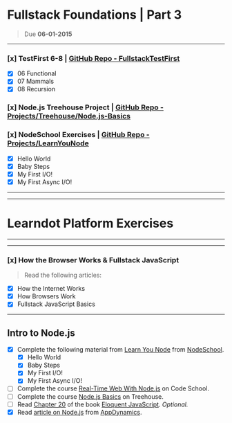 # Fullstack Foundations | Part 3

> Due **06-01-2015**

------

### [x] TestFirst 6-8 | [GitHub Repo - FullstackTestFirst](https://github.com/fvcproductions/FullstackTestFirst)

- [x] 06 Functional
- [x] 07 Mammals
- [x] 08 Recursion

### [x] Node.js Treehouse Project | [GitHub Repo - Projects/Treehouse/Node.js-Basics](https://github.com/fvcproductions/Projects/tree/master/Treehouse/Node.js-Basics)

### [x] NodeSchool Exercises | [GitHub Repo - Projects/LearnYouNode](https://github.com/fvcproductions/Projects/tree/master/LearnYouNode)

- [x] Hello World
- [x] Baby Steps
- [x] My First I/O!
- [x] My First Async I/O!

------

------

# Learndot Platform Exercises

------

------

### [x] How the Browser Works & Fullstack JavaScript

> Read the following articles:

- [x] How the Internet Works
- [x] How Browsers Work
- [x] Fullstack JavaScript Basics

---

## Intro to Node.js

- [x] Complete the following material from [Learn You Node][8] from [NodeSchool][9].
    - [x] Hello World
    - [x] Baby Steps
    - [x] My First I/O!
    - [x] My First Async I/O!
- [ ] Complete the course [Real-Time Web With Node.js][10] on Code School.
- [ ] Complete the course [Node.js Basics](http://teamtreehouse.com/library/nodejs-basics) on Treehouse.
- [ ] Read [Chapter 20][11] of the book [Eloquent JavaScript][12]. *Optional.*
- [x] Read [article on Node.js][13] from [AppDynamics][14].

[8]: https://github.com/rvagg/learnyounode	"Learn You Node"
[9]: http://nodeschool.io/	"NodeSchool"
[10]: https://www.codeschool.com/courses/real-time-web-with-node-js	"Real-Time Web With Node.js"
[11]: http://eloquentjavascript.net/20_node.html	"Chapter 20 - Eloquent JavaScript"
[12]: http://eloquentjavascript.net	"Eloquent JavaScript"
[13]: http://blog.appdynamics.com/nodejs/what-is-node-js-and-why-should-i-care-an-operations-guy-searches-for-answers/	 "What is Node.js and why should I care? An operations guy searches for answers."
[14]: http://www.appdynamics.com/	"AppDynamics"